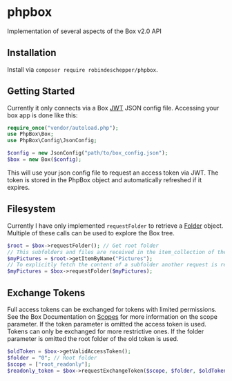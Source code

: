 # phpbox
Implementation of several aspects of the Box v2.0 API

## Installation
Install via `composer require robindeschepper/phpbox`.

## Getting Started

Currently it only connects via a Box [JWT](https://developer.box.com/docs/construct-jwt-claim-manually) JSON config file. Accessing your box app is done like this:
```php
require_once("vendor/autoload.php");
use PhpBox\Box;
use PhpBox\Config\JsonConfig;

$config = new JsonConfig("path/to/box_config.json");
$box = new Box($config);
```

This will use your json config file to request an access token via JWT. The token is stored in the PhpBox object and automatically refreshed if it expires.

## Filesystem

Currently I have only implemented `requestFolder` to retrieve a [Folder](https://developer.box.com/v2.0/reference#folder-object) object. Multiple of these calls can be used to explore the Box tree.

```php
$root = $box->requestFolder(); // Get root folder
// This subfolders and files are received in the item_collection of the first root folder:
$myPictures = $root->getItemByName("Pictures"); 
// To explicitly fetch the content of a subfolder another request is required
$myPictures = $box->requestFolder($myPictures);
```

## Exchange Tokens

Full access tokens can be exchanged for tokens with limited permissions. See the Box Documentation on [Scopes](https://developer.box.com/docs/scopes) for more information on the scope parameter. If the token parameter is omitted the access token is used. Tokens can only be exchanged for more restrictive ones. If the folder parameter is omitted the root folder of the old token is used.

```php
$oldToken = $box->getValidAccessToken();
$folder = "0"; // Root folder
$scope = ["root_readonly"];
$readonly_token = $box->requestExchangeToken($scope, $folder, $oldToken);
```
